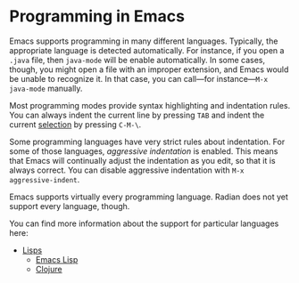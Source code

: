 # Programming in Emacs

Emacs supports programming in many different languages. Typically, the
appropriate language is detected automatically. For instance, if you
open a `.java` file, then `java-mode` will be enable automatically. In
some cases, though, you might open a file with an improper extension,
and Emacs would be unable to recognize it. In that case, you can
call—for instance—`M-x java-mode` manually.

Most programming modes provide syntax highlighting and indentation
rules. You can always indent the current line by pressing `TAB` and
indent the current [selection] by pressing `C-M-\`.

Some programming languages have very strict rules about indentation.
For some of those languages, *aggressive indentation* is enabled. This
means that Emacs will continually adjust the indentation as you edit,
so that it is always correct. You can disable aggressive indentation
with `M-x aggressive-indent`.

[selection]: editing.md

Emacs supports virtually every programming language. Radian does not
yet support every language, though.

You can find more information about the support for particular
languages here:

* [Lisps](lisps.md)
  * [Emacs Lisp](elisp.md)
  * [Clojure](clojure.md)
